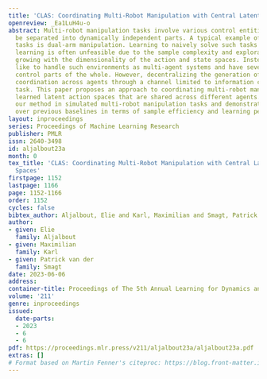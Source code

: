 ```yaml
---
title: 'CLAS: Coordinating Multi-Robot Manipulation with Central Latent Action Spaces'
openreview: _Ea1LuH4u-o
abstract: Multi-robot manipulation tasks involve various control entities that can
  be separated into dynamically independent parts. A typical example of such real-world
  tasks is dual-arm manipulation. Learning to naively solve such tasks with reinforcement
  learning is often unfeasible due to the sample complexity and exploration requirements
  growing with the dimensionality of the action and state spaces. Instead, we would
  like to handle such environments as multi-agent systems and have several agents
  control parts of the whole. However, decentralizing the generation of actions requires
  coordination across agents through a channel limited to information central to the
  task. This paper proposes an approach to coordinating multi-robot manipulation through
  learned latent action spaces that are shared across different agents. We validate
  our method in simulated multi-robot manipulation tasks and demonstrate improvement
  over previous baselines in terms of sample efficiency and learning performance.
layout: inproceedings
series: Proceedings of Machine Learning Research
publisher: PMLR
issn: 2640-3498
id: aljalbout23a
month: 0
tex_title: 'CLAS: Coordinating Multi-Robot Manipulation with Central Latent Action
  Spaces'
firstpage: 1152
lastpage: 1166
page: 1152-1166
order: 1152
cycles: false
bibtex_author: Aljalbout, Elie and Karl, Maximilian and Smagt, Patrick van der
author:
- given: Elie
  family: Aljalbout
- given: Maximilian
  family: Karl
- given: Patrick van der
  family: Smagt
date: 2023-06-06
address:
container-title: Proceedings of The 5th Annual Learning for Dynamics and Control Conference
volume: '211'
genre: inproceedings
issued:
  date-parts:
  - 2023
  - 6
  - 6
pdf: https://proceedings.mlr.press/v211/aljalbout23a/aljalbout23a.pdf
extras: []
# Format based on Martin Fenner's citeproc: https://blog.front-matter.io/posts/citeproc-yaml-for-bibliographies/
---
```

